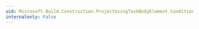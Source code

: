 ```yaml
---
uid: Microsoft.Build.Construction.ProjectUsingTaskBodyElement.Condition
internalonly: False
---
```


